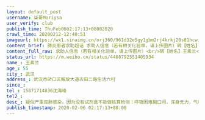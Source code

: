 ```yaml
---
layout: default_post
username: 柒哥Moriysa
user_verify: club
publish_time: ThuFeb0602:17:13+08002020
crawl_time: 20200212-12:40:51
imageurl: https://wx1.sinaimg.cn/orj360/961d32e5gy1gbm2rj4krkj20s81hcwim.jpg,https://wx2.sinaimg.cn/orj360/961d32e5gy1gbm2rjjaj0j20s81hcjw4.jpg,https://wx3.sinaimg.cn/orj360/961d32e5gy1gbm2rjxy63j20it0zkju2.jpg,https://wx2.sinaimg.cn/orj360/961d32e5gy1gbm2rk8npsj20it0zkac5.jpg
content_brief: 肺炎患者求助超话 求助人信息（若有相关化验单，请上传图片）转【姓名】王素兰【年龄】55【所在城市】武汉【所在小区、社区】武汉市硚口区解放大道古田二路生活六村【患病时间】【联系方式】15871714836沈海峰【其他紧急联系人】【病情描述】疑似严重双肺感染，因为没有试剂盒不能做核算 ...全文
content_full_raw: 求助人信息（若有相关化验单，请上传图片）<br/>转【姓名】王素兰<br/>【年龄】55<br/>【所在城市】武汉<br/>【所在小区、社区】武汉市硚口区解放大道古田二路生活六村<br/>【患病时间】<br/>【联系方式】15871714836沈海峰<br/>【其他紧急联系人】<br/>【病情描述】<br/>疑似严重双肺感染，因为没有试剂盒不能做核算检测！呼吸困难胸口闷，浑身无力，气喘，有医生开的诊断书，有CT检查报告，和血常规检查结果希望大家帮帮忙因为母亲病情严重已经好几天没有回家了！<br/><ahref='/n/武汉市的老百姓'>@武汉市的老百姓</a>帮你发了你发的格式不对<adata-url="http://t.cn/RxnSHci"href="http://weibo.com/p/1001018008651150000000000"data-hide=""><spanclass='url-icon'><imgstyle='width:1rem;height:1rem'src='https://h5.sinaimg.cn/upload/2015/09/25/3/timeline_card_small_location_default.png'></span><spanclass="surl-text">宜宾</span></a>
status_url: https://m.weibo.cn/status/4468792551405934
name_: 王素兰
age_: 55
city_: 武汉
address_: 武汉市硚口区解放大道古田二路生活六村
since_: 
tel_: 15871714836沈海峰
tel2_: 
desc_: 疑似严重双肺感染，因为没有试剂盒不能做核算检测！呼吸困难胸口闷，浑身无力，气喘，有医生开的诊断书，有CT检查报告，和血常规检查结果希望大家帮帮忙因为母亲病情严重已经好几天没有回家了！<ahref='/n/武汉市的老百姓'>@武汉市的老百姓</a>帮你发了你发的格式不对<adata-url="http//t.cn/RxnSHci"href="http//weibo.com/p/1001018008651150000000000"data-hide=""><spanclass='url-icon'><imgstyle='width1rem;height1rem'src='https//h5.sinaimg.cn/upload/2015/09/25/3/timeline_card_small_location_default.png'></span><spanclass="surl-text">宜宾</span></a>
publish_timestamp: 2020-02-06 02:17:13+08:00
---
```

